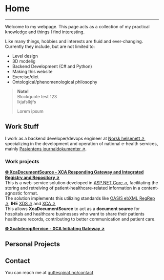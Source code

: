 # Home
___
Welcome to my webpage. This page acts as a collection of my practical knowledge and things I find interesting.  

Like many things, hobbies and interests are fluid and ever-changing. Currently they include, but are not limited to:
* Level design
* 3D modelig
* Backend Development (C# and Python)
* Making this website
* Exercise/diet
* Ontological/phenomenological philosophy

> **Note!**  
> Blockquote test 123  
> lkjafslkjfs  
>
> Lorem ipsum

## Work Stuff
I work as a backend developer/devops engineer at [Norsk helsenett ↗](https://www.nhn.no/), specializing in the development and operation of national e-health services, mainly [Pasientens journaldokumenter ↗](https://www.nhn.no/tjenester/pasientens-journaldokumenter).  

### Work projects
[**🌐 XcaDocumentSource - XCA Responding Gateway and Integrated Registry and Repository ↗**](https://github.com/timmo-nhn/XcaDocumentSource)  
This is a web-service solution developed in [ASP.NET Core ↗](https://dotnet.microsoft.com/en-us/apps/aspnet), facilitating the storing and retreiving of patient-healthcare-related information in a content-agnostic format.  
The solution implements this utilizing standards like [OASIS ebXML RegRep ↗](https://docs.oasis-open.org/regrep/regrep-core/v4.0/os/regrep-core-rim-v4.0-os.pdf), **IHE** [XDS ↗](https://profiles.ihe.net/ITI/TF/Volume1/ch-10.html) and [XCA ↗](https://profiles.ihe.net/ITI/TF/Volume1/ch-18.html)  
This allows **XcaDocumentSource** to act as a **document source** for hospitals and healthcare businesses who want to share their patients healthcare records, contributing to better communication and patient care.

[**🌐 XcaInteropService - XCA Initiating Gateway ↗**](https://github.com/timmo-nhn/XcaInteropService)



## Personal Projects

## Contact
You can reach me at [guttespinat.no/contact](#)
